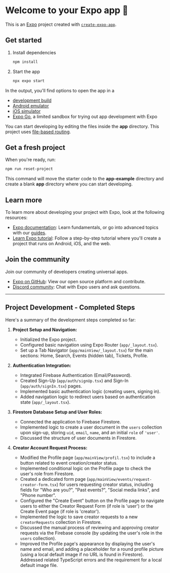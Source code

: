 # Welcome to your Expo app 👋

This is an [Expo](https://expo.dev) project created with [`create-expo-app`](https://www.npmjs.com/package/create-expo-app).

## Get started

1. Install dependencies

   ```bash
   npm install
   ```

2. Start the app

   ```bash
   npx expo start
   ```

In the output, you'll find options to open the app in a

- [development build](https://docs.expo.dev/develop/development-builds/introduction/)
- [Android emulator](https://docs.expo.dev/workflow/android-studio-emulator/)
- [iOS simulator](https://docs.expo.dev/workflow/ios-simulator/)
- [Expo Go](https://expo.dev/go), a limited sandbox for trying out app development with Expo

You can start developing by editing the files inside the **app** directory. This project uses [file-based routing](https://docs.expo.dev/router/introduction).

## Get a fresh project

When you're ready, run:

```bash
npm run reset-project
```

This command will move the starter code to the **app-example** directory and create a blank **app** directory where you can start developing.

## Learn more

To learn more about developing your project with Expo, look at the following resources:

- [Expo documentation](https://docs.expo.dev/): Learn fundamentals, or go into advanced topics with our [guides](https://docs.expo.dev/guides).
- [Learn Expo tutorial](https://docs.expo.dev/tutorial/introduction/): Follow a step-by-step tutorial where you'll create a project that runs on Android, iOS, and the web.

## Join the community

Join our community of developers creating universal apps.

- [Expo on GitHub](https://github.com/expo/expo): View our open source platform and contribute.
- [Discord community](https://chat.expo.dev): Chat with Expo users and ask questions.

---

## Project Development - Completed Steps

Here's a summary of the development steps completed so far:

1.  **Project Setup and Navigation:**
    *   Initialized the Expo project.
    *   Configured basic navigation using Expo Router (`app/_layout.tsx`).
    *   Set up a Tab Navigator (`app/mainView/_layout.tsx`) for the main sections: Home, Search, Events (hidden tab), Tickets, Profile.

2.  **Authentication Integration:**
    *   Integrated Firebase Authentication (Email/Password).
    *   Created Sign-Up (`app/auth/signUp.tsx`) and Sign-In (`app/auth/signIn.tsx`) pages.
    *   Implemented basic authentication logic (creating users, signing in).
    *   Added navigation logic to redirect users based on authentication state (`app/_layout.tsx`).

3.  **Firestore Database Setup and User Roles:**
    *   Connected the application to Firebase Firestore.
    *   Implemented logic to create a user document in the `users` collection upon sign-up, storing `uid`, `email`, `name`, and an initial `role` of `'user'`.
    *   Discussed the structure of user documents in Firestore.

4.  **Creator Account Request Process:**
    *   Modified the Profile page (`app/mainView/profil.tsx`) to include a button related to event creation/creator status.
    *   Implemented conditional logic on the Profile page to check the user's role from Firestore.
    *   Created a dedicated form page (`app/mainView/events/request-creator-form.tsx`) for users requesting creator status, including fields for "Who are you?", "Past events?", "Social media links", and "Phone number".
    *   Configured the "Create Event" button on the Profile page to navigate users to either the Creator Request Form (if role is 'user') or the Create Event page (if role is 'creator').
    *   Implemented the logic to save creator requests to a new `creatorRequests` collection in Firestore.
    *   Discussed the manual process of reviewing and approving creator requests via the Firebase console (by updating the user's role in the `users` collection).
    *   Improved the Profile page's appearance by displaying the user's name and email, and adding a placeholder for a round profile picture (using a local default image if no URL is found in Firestore). Addressed related TypeScript errors and the requirement for a local default image file.